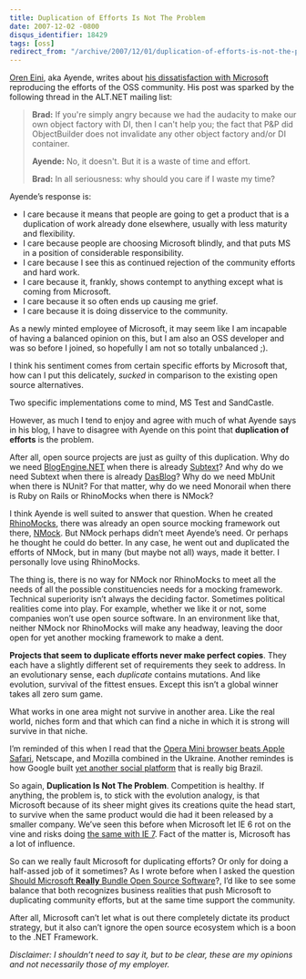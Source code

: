```yaml
---
title: Duplication of Efforts Is Not The Problem
date: 2007-12-02 -0800
disqus_identifier: 18429
tags: [oss]
redirect_from: "/archive/2007/12/01/duplication-of-efforts-is-not-the-problem.aspx/"
---
```


[Oren Eini](http://www.ayende.com/Blog/ "Ayende"), aka Ayende, writes
about [his dissatisfaction with
Microsoft](http://www.ayende.com/Blog/archive/2007/12/03/Reasons-for-caring-Microsoft-amp-OSS.aspx "Reasons for caring: Microsoft and OSS")
reproducing the efforts of the OSS community. His post was sparked by
the following thread in the ALT.NET mailing list:

> **Brad:** If you're simply angry because we had the audacity to make
> our own object factory with DI, then I can't help you; the fact that
> P&P did ObjectBuilder does not invalidate any other object factory
> and/or DI container.
>
> **Ayende:** No, it doesn't. But it is a waste of time and effort.
>
> **Brad:** In all seriousness: why should you care if I waste my time?

Ayende’s response is:

-   I care because it means that people are going to get a product that
    is a duplication of work already done elsewhere, usually with less
    maturity and flexibility.
-   I care because people are choosing Microsoft blindly, and that puts
    MS in a position of considerable responsibility.
-   I care because I see this as continued rejection of the community
    efforts and hard work.
-   I care because it, frankly, shows contempt to anything except what
    is coming from Microsoft.
-   I care because it so often ends up causing me grief.
-   I care because it is doing disservice to the community.

As a newly minted employee of Microsoft, it may seem like I am incapable
of having a balanced opinion on this, but I am also an OSS developer and
was so before I joined, so hopefully I am not so totally unbalanced ;).

I think his sentiment comes from certain specific efforts by Microsoft
that, how can I put this delicately, *sucked* in comparison to the
existing open source alternatives.

Two specific implementations come to mind, MS Test and SandCastle.

However, as much I tend to enjoy and agree with much of what Ayende says
in his blog, I have to disagree with Ayende on this point that
**duplication of efforts** is the problem.

After all, open source projects are just as guilty of this duplication.
Why do we need
[BlogEngine.NET](http://www.codeplex.com/blogengine "BlogEngine.NET")
when there is already [Subtext](http://subtextproject.com/ "Subtext")?
And why do we need Subtext when there is already
[DasBlog](http://dalblog "http://www.dasblog.info/")? Why do we need
MbUnit when there is NUnit? For that matter, why do we need Monorail
when there is Ruby on Rails or RhinoMocks when there is NMock?

I think Ayende is well suited to answer that question. When he created
[RhinoMocks](http://www.ayende.com/projects/rhino-mocks.aspx "Rhino Mocks"),
there was already an open source mocking framework out there,
[NMock](http://nmock.org/ "NMock"). But NMock perhaps didn’t meet
Ayende’s need. Or perhaps he thought he could do better. In any case, he
went out and duplicated the efforts of NMock, but in many (but maybe not
all) ways, made it better. I personally love using RhinoMocks.

The thing is, there is no way for NMock nor RhinoMocks to meet all the
needs of all the possible constituencies needs for a mocking framework.
Technical superiority isn’t always the deciding factor. Sometimes
political realities come into play. For example, whether we like it or
not, some companies won’t use open source software. In an environment
like that, neither NMock nor RhinoMocks will make any headway, leaving
the door open for yet another mocking framework to make a dent.

**Projects that seem to duplicate efforts never make perfect copies**.
They each have a slightly different set of requirements they seek to
address. In an evolutionary sense, each *duplicate* contains mutations.
And like evolution, survival of the fittest ensues. Except this isn’t a
global winner takes all zero sum game.

What works in one area might not survive in another area. Like the real
world, niches form and that which can find a niche in which it is strong
will survive in that niche.

I’m reminded of this when I read that the [Opera Mini browser beats
Apple
Safari](http://operawatch.com/news/2007/04/update-opera-mini-beats-safari-netscape-and-mozilla-combined-in-ukraine.html "Opera Mini"),
Netscape, and Mozilla combined in the Ukraine. Another remindes is how
Google built [yet another social platform](http://orkut.com/ "Orkut")
that is really big Brazil.

So again, **Duplication Is Not The Problem**. Competition is healthy. If
anything, the problem is, to stick with the evolution analogy, is that
Microsoft because of its sheer might gives its creations quite the head
start, to survive when the same product would die had it been released
by a smaller company. We’ve seen this before when Microsoft let IE 6 rot
on the vine and risks doing [the same with IE
7](http://www.codinghorror.com/blog/archives/001006.html "What if they gave a browser war and Microsoft never came").
Fact of the matter is, Microsoft has a lot of influence.

So can we really fault Microsoft for duplicating efforts? Or only for
doing a half-assed job of it sometimes? As I wrote before when I asked
the question [Should Microsoft **Really** Bundle Open Source
Software](https://haacked.com/archive/2007/09/04/should-microsoft-really-bundle-open-source-software.aspx "Really?")?,
I’d like to see some balance that both recognizes business realities
that push Microsoft to duplicating community efforts, but at the same
time support the community.

After all, Microsoft can’t let what is out there completely dictate its
product strategy, but it also can’t ignore the open source ecosystem
which is a boon to the .NET Framework.

*Disclaimer:* *I shouldn’t need to say it, but to be clear, these are my
opinions and not necessarily those of my employer.*

